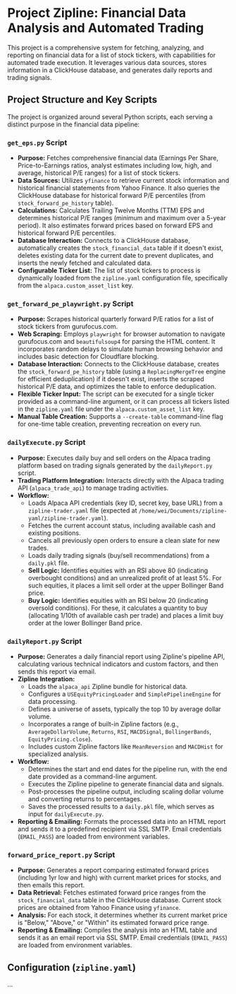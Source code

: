 # Project Zipline: Financial Data Analysis and Automated Trading

This project is a comprehensive system for fetching, analyzing, and reporting on financial data for a list of stock tickers, with capabilities for automated trade execution. It leverages various data sources, stores information in a ClickHouse database, and generates daily reports and trading signals.

## Project Structure and Key Scripts

The project is organized around several Python scripts, each serving a distinct purpose in the financial data pipeline:

### `get_eps.py` Script

*   **Purpose:** Fetches comprehensive financial data (Earnings Per Share, Price-to-Earnings ratios, analyst estimates including low, high, and average, historical P/E ranges) for a list of stock tickers.
*   **Data Sources:** Utilizes `yfinance` to retrieve current stock information and historical financial statements from Yahoo Finance. It also queries the ClickHouse database for historical forward P/E percentiles (from `stock_forward_pe_history` table).
*   **Calculations:** Calculates Trailing Twelve Months (TTM) EPS and determines historical P/E ranges (minimum and maximum over a 5-year period). It also estimates forward prices based on forward EPS and historical forward P/E percentiles.
*   **Database Interaction:** Connects to a ClickHouse database, automatically creates the `stock_financial_data` table if it doesn't exist, deletes existing data for the current date to prevent duplicates, and inserts the newly fetched and calculated data.
*   **Configurable Ticker List:** The list of stock tickers to process is dynamically loaded from the `zipline.yaml` configuration file, specifically from the `alpaca.custom_asset_list` key.

### `get_forward_pe_playwright.py` Script

*   **Purpose:** Scrapes historical quarterly forward P/E ratios for a list of stock tickers from gurufocus.com.
*   **Web Scraping:** Employs `playwright` for browser automation to navigate gurufocus.com and `beautifulsoup4` for parsing the HTML content. It incorporates random delays to simulate human browsing behavior and includes basic detection for Cloudflare blocking.
*   **Database Interaction:** Connects to the ClickHouse database, creates the `stock_forward_pe_history` table (using a `ReplacingMergeTree` engine for efficient deduplication) if it doesn't exist, inserts the scraped historical P/E data, and optimizes the table to enforce deduplication.
*   **Flexible Ticker Input:** The script can be executed for a single ticker provided as a command-line argument, or it can process all tickers listed in the `zipline.yaml` file under the `alpaca.custom_asset_list` key.
*   **Manual Table Creation:** Supports a `--create-table` command-line flag for one-time table creation, preventing recreation on every run.

### `dailyExecute.py` Script

*   **Purpose:** Executes daily buy and sell orders on the Alpaca trading platform based on trading signals generated by the `dailyReport.py` script.
*   **Trading Platform Integration:** Interacts directly with the Alpaca trading API (`alpaca_trade_api`) to manage trading activities.
*   **Workflow:**
    *   Loads Alpaca API credentials (key ID, secret key, base URL) from a `zipline-trader.yaml` file (expected at `/home/wei/Documents/zipline-yaml/zipline-trader.yaml`).
    *   Fetches the current account status, including available cash and existing positions.
    *   Cancels all previously open orders to ensure a clean slate for new trades.
    *   Loads daily trading signals (buy/sell recommendations) from a `daily.pkl` file.
    *   **Sell Logic:** Identifies equities with an RSI above 80 (indicating overbought conditions) and an unrealized profit of at least 5%. For such equities, it places a limit sell order at the upper Bollinger Band price.
    *   **Buy Logic:** Identifies equities with an RSI below 20 (indicating oversold conditions). For these, it calculates a quantity to buy (allocating 1/10th of available cash per trade) and places a limit buy order at the lower Bollinger Band price.

### `dailyReport.py` Script

*   **Purpose:** Generates a daily financial report using Zipline's pipeline API, calculating various technical indicators and custom factors, and then sends this report via email.
*   **Zipline Integration:**
    *   Loads the `alpaca_api` Zipline bundle for historical data.
    *   Configures a `USEquityPricingLoader` and `SimplePipelineEngine` for data processing.
    *   Defines a universe of assets, typically the top 10 by average dollar volume.
    *   Incorporates a range of built-in Zipline factors (e.g., `AverageDollarVolume`, `Returns`, `RSI`, `MACDSignal`, `BollingerBands`, `EquityPricing.close`).
    *   Includes custom Zipline factors like `MeanReversion` and `MACDHist` for specialized analysis.
*   **Workflow:**
    *   Determines the start and end dates for the pipeline run, with the end date provided as a command-line argument.
    *   Executes the Zipline pipeline to generate financial data and signals.
    *   Post-processes the pipeline output, including scaling dollar volume and converting returns to percentages.
    *   Saves the processed results to a `daily.pkl` file, which serves as input for `dailyExecute.py`.
*   **Reporting & Emailing:** Formats the processed data into an HTML report and sends it to a predefined recipient via SSL SMTP. Email credentials (`EMAIL_PASS`) are loaded from environment variables.

### `forward_price_report.py` Script

*   **Purpose:** Generates a report comparing estimated forward prices (including 1yr low and high) with current market prices for stocks, and then emails this report.
*   **Data Retrieval:** Fetches estimated forward price ranges from the `stock_financial_data` table in the ClickHouse database. Current stock prices are obtained from Yahoo Finance using `yfinance`.
*   **Analysis:** For each stock, it determines whether its current market price is "Below," "Above," or "Within" its estimated forward price range.
*   **Reporting & Emailing:** Compiles the analysis into an HTML table and sends it as an email report via SSL SMTP. Email credentials (`EMAIL_PASS`) are loaded from environment variables.

## Configuration (`zipline.yaml`)

...
